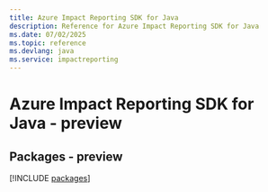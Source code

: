 ```yaml
---
title: Azure Impact Reporting SDK for Java
description: Reference for Azure Impact Reporting SDK for Java
ms.date: 07/02/2025
ms.topic: reference
ms.devlang: java
ms.service: impactreporting
---
```

# Azure Impact Reporting SDK for Java - preview
## Packages - preview
[!INCLUDE [packages](impact-reporting-index.md)]